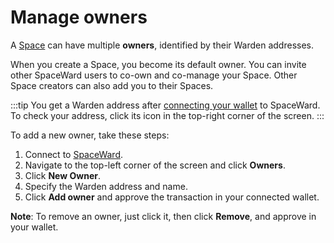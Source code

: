 ﻿---
sidebar_position: 8
---

# Manage owners

A [Space](create-a-space) can have multiple **owners**, identified by their Warden addresses.

When you create a Space, you become its default owner. You can invite other SpaceWard users to co-own and co-manage your Space. Other Space creators can also add you to their Spaces.

:::tip
You get a Warden address after [connecting your wallet](connect-your-wallet) to SpaceWard. To check your address, click its icon in the top-right corner of the screen.
:::

To add a new owner, take these steps:

1. Connect to [SpaceWard](https://spaceward.buenavista.wardenprotocol.org).
2. Navigate to the top-left corner of the screen and click **Owners**.
3. Click **New Owner**.
4. Specify the Warden address and name.
5. Click **Add owner** and approve the transaction in your connected wallet.

**Note**: To remove an owner, just click it, then click **Remove**, and approve in your wallet.
